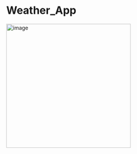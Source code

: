 # Weather_App
<img width="331" alt="image" src="https://github.com/Mohamed-apdi/Weather_App/assets/119160455/9cf912aa-803d-4d28-8f83-a461cb729603">
